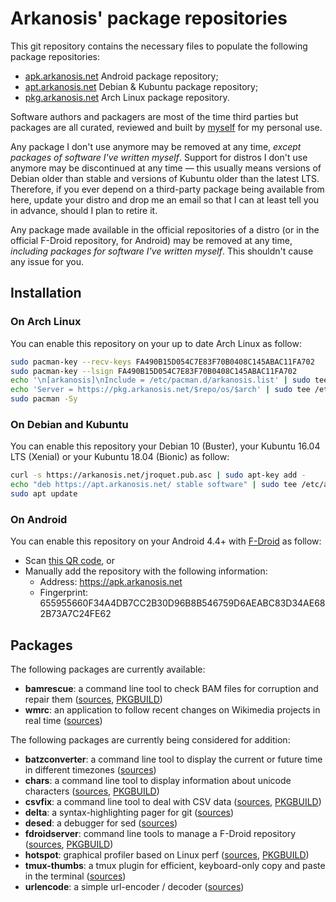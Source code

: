 # Arkanosis' package repositories

This git repository contains the necessary files to populate the following package repositories:
 * [apk.arkanosis.net](https://apk.arkanosis.net) Android package repository;
 * [apt.arkanosis.net](https://apt.arkanosis.net) Debian & Kubuntu package repository;
 * [pkg.arkanosis.net](https://pkg.arkanosis.net) Arch Linux package repository.

Software authors and packagers are most of the time third parties but packages are all curated, reviewed and built by [myself](https://arkanosis.net) for my personal use.

Any package I don't use anymore may be removed at any time, *except packages of software I've written myself*. Support for distros I don't use anymore may be discontinued at any time — this usually means versions of Debian older than stable and versions of Kubuntu older than the latest LTS. Therefore, if you ever depend on a third-party package being available from here, update your distro and drop me an email so that I can at least tell you in advance, should I plan to retire it.

Any package made available in the official repositories of a distro (or in the official F-Droid repository, for Android) may be removed at any time, *including packages for software I've written myself*. This shouldn't cause any issue for you.

## Installation

### On Arch Linux

You can enable this repository on your up to date Arch Linux as follow:

```sh
sudo pacman-key --recv-keys FA490B15D054C7E83F70B0408C145ABAC11FA702
sudo pacman-key --lsign FA490B15D054C7E83F70B0408C145ABAC11FA702
echo '\n[arkanosis]\nInclude = /etc/pacman.d/arkanosis.list' | sudo tee -a /etc/pacman.conf
echo 'Server = https://pkg.arkanosis.net/$repo/os/$arch' | sudo tee /etc/pacman.d/arkanosis.list
sudo pacman -Sy
```

### On Debian and Kubuntu

You can enable this repository your Debian 10 (Buster), your Kubuntu 16.04 LTS (Xenial) or your Kubuntu 18.04 (Bionic) as follow:

```sh
curl -s https://arkanosis.net/jroquet.pub.asc | sudo apt-key add -
echo "deb https://apt.arkanosis.net/ stable software" | sudo tee /etc/apt/sources.list.d/arkanosis.list
sudo apt update
```

### On Android

You can enable this repository on your Android 4.4+ with [F-Droid](https://f-droid.org/) as follow:
 * Scan [this QR code](https://apk.arkanosis.net/fdroid/qr.png), or
 * Manually add the repository with the following information:
   * Address: https://apk.arkanosis.net
   * Fingerprint: 655955660F34A4DB7CC2B30D96B8B546759D6AEABC83D34AE682B73A7C24FE62

## Packages

The following packages are currently available:
 * **bamrescue**: a command line tool to check BAM files for corruption and repair them ([sources](https://github.com/Arkanosis/bamrescue), [PKGBUILD](https://aur.archlinux.org/cgit/aur.git/tree/PKGBUILD?h=bamrescue))
 * **wmrc**: an application to follow recent changes on Wikimedia projects in real time ([sources](https://github.com/arkanosis/wmrc))

The following packages are currently being considered for addition:
 * **batzconverter**: a command line tool to display the current or future time in different timezones ([sources](https://github.com/chmouel/batzconverter))
 * **chars**: a command line tool to display information about unicode characters ([sources](https://github.com/antifuchs/chars), [PKGBUILD](https://aur.archlinux.org/cgit/aur.git/tree/PKGBUILD?h=chars))
 * **csvfix**: a command line tool to deal with CSV data ([sources](https://bitbucket.org/neilb/csvfix/src/default/), [PKGBUILD](https://aur.archlinux.org/cgit/aur.git/tree/PKGBUILD?h=csvfix))
 * **delta**: a syntax-highlighting pager for git ([sources](https://github.com/dandavison/delta))
 * **desed**: a debugger for sed ([sources](https://github.com/SoptikHa2/desed/))
 * **fdroidserver**: command line tools to manage a F-Droid repository ([sources](https://gitlab.com/fdroid/fdroidserver), [PKGBUILD](https://aur.archlinux.org/cgit/aur.git/tree/PKGBUILD?h=fdroidserver))
 * **hotspot**: graphical profiler based on Linux perf ([sources](https://github.com/KDAB/hotspot), [PKGBUILD](https://aur.archlinux.org/cgit/aur.git/tree/PKGBUILD?h=hotspot))
 * **tmux-thumbs**: a tmux plugin for efficient, keyboard-only copy and paste in the terminal ([sources](https://github.com/fcsonline/tmux-thumbs))
 * **urlencode**: a simple url-encoder / decoder ([sources](https://github.com/dead10ck/urlencode))
